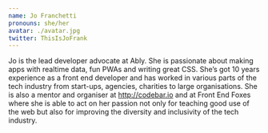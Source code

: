 ```yaml
---
name: Jo Franchetti
pronouns: she/her
avatar: ./avatar.jpg
twitter: ThisIsJoFrank
---
```


Jo is the lead developer advocate at Ably. She is passionate about making apps with realtime data, fun PWAs and writing great CSS. She’s got 10 years experience as a front end developer and has worked in various parts of the tech industry from start-ups, agencies, charities to large organisations. She is also a mentor and organiser at http://codebar.io and at Front End Foxes where she is able to act on her passion not only for teaching good use of the web but also for improving the diversity and inclusivity of the tech industry.
